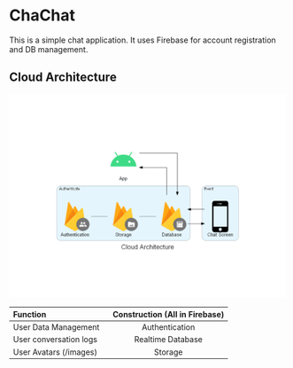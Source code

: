 # ChaChat
This is a simple chat application. It uses Firebase for account registration and DB management.

## Cloud Architecture  

<img width= 500 src="Slides\cloud_architecture.png">

| Function | Construction (All in Firebase) |
| :--- | :---: |
| User Data Management | Authentication |
| User conversation logs　| Realtime Database |
| User Avatars (/images)　| Storage |
